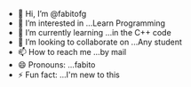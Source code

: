 - 👋 Hi, I’m @fabitofg
- 👀 I’m interested in ...Learn Programming
- 🌱 I’m currently learning ...in the C++ code
- 💞️ I’m looking to collaborate on ...Any student
- 📫 How to reach me ...by mail
- 😄 Pronouns: ...fabito
- ⚡ Fun fact: ...I'm new to this

<!---
fabitofg/fabitofg is a ✨ special ✨ repository because its `README.md` (this file) appears on your GitHub profile.
You can click the Preview link to take a look at your changes.
--->
